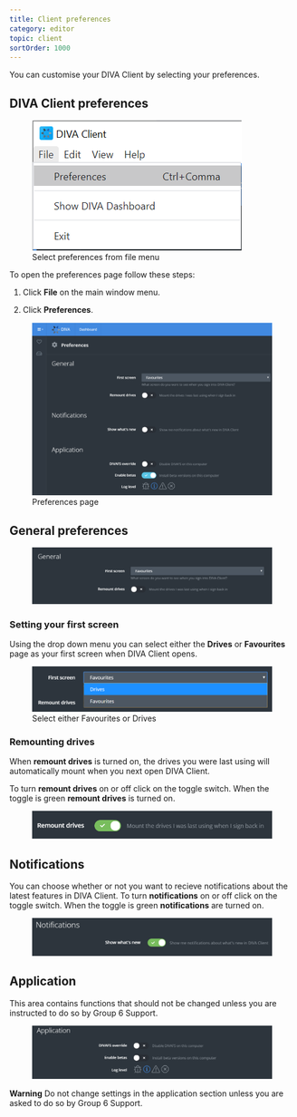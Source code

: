 ```yaml
---
title: Client preferences
category: editor
topic: client
sortOrder: 1000
---
```


You can customise your DIVA Client by selecting your preferences.

## DIVA Client preferences

<figure>
  <img src="/images/v4/client/preferences-win.png" alt="preferences"/>
  <figcaption>Select preferences from file menu</figcaption>
</figure>

To open the preferences page follow these steps:

1. Click **File** on the main window menu.

2. Click **Preferences**.

<figure>
  <img src="/images/v4/client/preferences-page.png" alt="preferences"/>
  <figcaption>Preferences page</figcaption>
</figure>

## General preferences
<figure>
  <img src="/images/v4/client/general-preferences-win.png" alt="general preferences"/>
  </figure>


### Setting your first screen

Using the drop down menu you can select either the **Drives** or **Favourites** page as your first screen when DIVA Client opens.

<figure>
  <img src="/images/v4/client/first-screen.png" alt="preferences"/>
  <figcaption>Select either Favourites or Drives</figcaption>
</figure>

### Remounting drives

When **remount drives** is turned on, the drives you were last using will automatically mount when you next open DIVA Client.

To turn **remount drives** on or off click on the toggle switch.
When the toggle is green **remount drives** is turned on.

<figure>
  <img src="/images/v4/client/remount-drives.png" alt="remount drives"/>
</figure>

## Notifications

You can choose whether or not you want to recieve notifications about the latest features in DIVA Client.
To turn **notifications** on or off click on the toggle switch.
When the toggle is green **notifications** are turned on.

<figure>
  <img src="/images/v4/client/notifications.png" alt="notifications"/>
  </figure>

## Application

This area contains functions that should not be changed unless you are instructed to do so by Group 6 Support.

<figure>
  <img src="/images/v4/client/application-win.png" alt="application"/>
  </figure>


<p class="tip tip--warning">
  <strong>Warning</strong> Do not change settings in the application section unless you are asked to do so by Group 6 Support.
</p>
